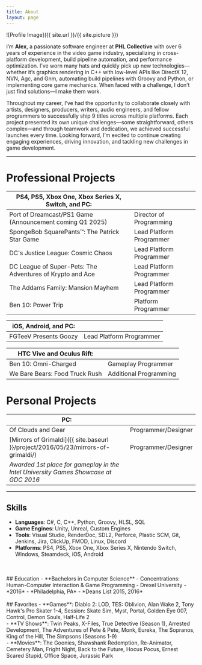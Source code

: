 ```yaml
---
title: About
layout: page
---
```

![Profile Image]({{ site.url }}/{{ site.picture }})

I’m **Alex**, a passionate software engineer at **PHL Collective** with over 6 years of experience in the video game industry, specializing in cross-platform development, build pipeline automation, and performance optimization. I’ve worn many hats and quickly pick up new technologies—whether it’s graphics rendering in C++ with low-level APIs like DirectX 12, NVN, Agc, and Gnm, automating build pipelines with Groovy and Python, or implementing core game mechanics. When faced with a challenge, I don’t just find solutions—I make them work.

Throughout my career, I’ve had the opportunity to collaborate closely with artists, designers, producers, writers, audio engineers, and fellow programmers to successfully ship 9 titles across multiple platforms. Each project presented its own unique challenges—some straightforward, others complex—and through teamwork and dedication, we achieved successful launches every time. Looking forward, I’m excited to continue creating engaging experiences, driving innovation, and tackling new challenges in game development.

---
# Professional Projects

|PS4, PS5, Xbox One, Xbox Series X, Switch, and PC: | |
|------------|------------|
| Port of Dreamcast/PS1 Game (Announcement coming Q1 2025)               | Director of Programming |
| SpongeBob SquarePants™: The Patrick Star Game                          | Lead Platform Programmer |
| DC's Justice League: Cosmic Chaos                                      | Lead Platform Programmer |
| DC League of Super-Pets: The Adventures of Krypto and Ace              | Lead Platform Programmer |
| The Addams Family: Mansion Mayhem                                      | Lead Platform Programmer |  
| Ben 10: Power Trip                                                     | Platform Programmer |  

|iOS, Android, and PC: | |
|------------|------------|
| FGTeeV Presents Goozy               | Lead Platform Programmer |

|HTC Vive and Oculus Rift:| |
|------------|------------|
| Ben 10: Omni-Charged                         | Gameplay Programmer |
| We Bare Bears: Food Truck Rush               | Additional Programming |

# Personal Projects

|PC: | |
|------------|------------|
| Of Clouds and Gear                         | Programmer/Designer |
| [Mirrors of Grimaldi]({{ site.baseurl }}/project/2016/05/23/mirrors-of-grimaldi/)                        | Programmer/Designer |
|*Awarded 1st place for gameplay in the Intel University Games Showcase at GDC 2016*||

---
## Skills
- **Languages**: C#, C, C++, Python, Groovy, HLSL, SQL
- **Game Engines**: Unity, Unreal, Custom Engines
- **Tools**: Visual Studio, RenderDoc, SDL2, Perforce, Plastic SCM, Git, Jenkins, Jira, ClickUp, FMOD, Linux, Discord
- **Platforms**: PS4, PS5, Xbox One, Xbox Series X, Nintendo Switch, Windows, Steamdeck, iOS, Android
<br>
<br>
## Education
- **Bachelors in Computer Science**
- Concentrations: Human-Computer Interaction & Game Programming
- Drexel University - *2016* - *Philadelphia, PA* - *Deans List 2015, 2016*
<br>
<br>
## Favorites
- **Games**: Diablo 2: LOD, TES: Oblivion, Alan Wake 2, Tony Hawk's Pro Skater 1-4, Session: Skate Sim, Myst, Portal, Golden Eye 007, Control, Demon Souls, Half-Life 2
<br>
- **TV Shows**: Twin Peaks, X-Files, True Detective (Season 1), Arrested Development, The Adventures of Pete & Pete, Monk, Eureka, The Sopranos, King of the Hill, The Simpsons (Seasons 1-9)
<br>
- **Movies**: The Goonies, Shawshank Redemption, Re-Animator, Cemetery Man, Fright Night, Back to the Future, Hocus Pocus, Ernest Scared Stupid, Office Space, Jurassic Park